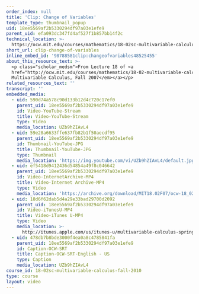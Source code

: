 ```yaml
---
order_index: null
title: 'Clip: Change of Variables'
template_type: thumbnail_popup
uid: 18ee5569af2b5330294df97a03e1efe9
parent_uid: efa093dc347fd4af527f1b857bb14f2c
technical_location: >-
  https://ocw.mit.edu/courses/mathematics/18-02sc-multivariable-calculus-fall-2010/3.-double-integrals-and-line-integrals-in-the-plane/part-a-double-integrals/session-53-change-of-variables/clip-change-of-variables
short_url: clip-change-of-variables
inline_embed_id: '98788581clip:changeofvariables48525455'
about_this_resource_text: >-
  <p class="scholar_medsm">From Lecture 18 of <a
  href="http://ocw.mit.edu/courses/mathematics/18-02-multivariable-calculus-fall-2007/video-lectures/"><em>18.02
  Multivariable Calculus, Fall 2007</em></a></p>
related_resources_text: ''
transcript: ''
embedded_media:
  - uid: 590d74a578c90d133b12d4c720c17ef0
    parent_uid: 18ee5569af2b5330294df97a03e1efe9
    id: Video-YouTube-Stream
    title: Video-YouTube-Stream
    type: Video
    media_location: UZb9hZIAvL4
  - uid: 59e28a6633ffe637fb82b1f50aecdf95
    parent_uid: 18ee5569af2b5330294df97a03e1efe9
    id: Thumbnail-YouTube-JPG
    title: Thumbnail-YouTube-JPG
    type: Thumbnail
    media_location: 'https://img.youtube.com/vi/UZb9hZIAvL4/default.jpg'
  - uid: ef5418d9412436d54854a49f8c046642
    parent_uid: 18ee5569af2b5330294df97a03e1efe9
    id: Video-InternetArchive-MP4
    title: Video-Internet Archive-MP4
    type: Video
    media_location: 'https://archive.org/download/MIT18.02F07/ocw-18_02-f07-lec18_300k.mp4'
  - uid: 18d6f62dab5d4a29e33bad29700d2092
    parent_uid: 18ee5569af2b5330294df97a03e1efe9
    id: Video-iTunesU-MP4
    title: Video-iTunes U-MP4
    type: Video
    media_location: >-
      http://itunes.apple.com/us/itunes-u/multivariable-calculus-spring/id354869122
  - uid: 478db7b8bde3000f4ea0a8c4785841fa
    parent_uid: 18ee5569af2b5330294df97a03e1efe9
    id: Caption-OCW-SRT
    title: Caption-OCW-SRT-English - US
    type: Caption
    media_location: UZb9hZIAvL4
course_id: 18-02sc-multivariable-calculus-fall-2010
type: course
layout: video
---
```

